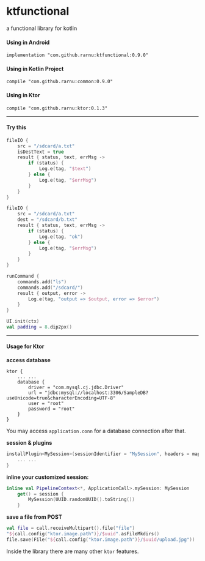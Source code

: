 # ktfunctional

a functional library for kotlin

#### Using in Android

```
implementation "com.github.rarnu:ktfunctional:0.9.0"
```

#### Using in Kotlin Project

```
compile "com.github.rarnu:common:0.9.0"
```

#### Using in Ktor

```
compile "com.github.rarnu:ktor:0.1.3"
```

- - -

#### Try this

```kotlin
fileIO {
    src = "/sdcard/a.txt"
    isDestText = true
    result { status, text, errMsg ->
        if (status) {
            Log.e(tag, "$text")
        } else {
            Log.e(tag, "$errMsg")
        }
    }
}

fileIO {
    src = "/sdcard/a.txt"
    dest = "/sdcard/b.txt"
    result { status, text, errMsg ->
        if (status) {
            Log.e(tag, "ok")
        } else {
            Log.e(tag, "$errMsg")
        }
    }
}

runCommand {
    commands.add("ls")
    commands.add("/sdcard/")
    result { output, error ->
        Log.e(tag, "output => $output, error => $error")
    }
}

UI.init(ctx)
val padding = 8.dip2px()

```

- - -

#### Usage for Ktor

**access database**

```hocon
ktor {
    ... ...
    database {
        driver = "com.mysql.cj.jdbc.Driver"
        url = "jdbc:mysql://localhost:3306/SampleDB?useUnicode=true&characterEncoding=UTF-8"
        user = "root"
        password = "root"
    }
}
```

You may access ```application.conn``` for a database connection after that.

**session & plugins**

```kotlin
installPlugin<MySession>(sessionIdentifier = "MySession", headers = mapOf("X-Engine" to "Ktor")) { 
    ... ...
}
```

**inline your customized session:**

```kotlin
inline val PipelineContext<*, ApplicationCall>.mySession: MySession
    get() = session {
        MySession(UUID.randomUUID().toString())
    }
```

**save a file from POST**

```kotlin
val file = call.receiveMultipart().file("file")
"${call.config("ktor.image.path")}/$uuid".asFileMkdirs()
file.save(File("${call.config("ktor.image.path")}/$uuid/upload.jpg"))
```

Inside the library there are many other ```ktor``` features.
